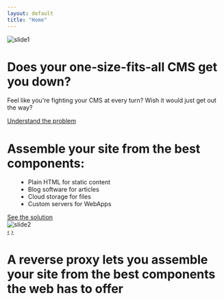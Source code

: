 ```yaml
---
layout: default
title: "Home"
---
```


<div id="hero">
	<div class="container">
		<!-- starts carousel -->
		<div class="row animated fadeInDown">
			<div class="span12">
				<div id="myCarousel" class="carousel slide">
					<!-- carousel items -->
					<div class="carousel-inner">
						<!-- slide -->
						<div class="active item slide1">
							<div class="row">
								<div class="span6">
									<img src="http://www.doctorramey.com/wp-content/uploads/2011/04/frustration.cartoon.jpg" alt="slide1" />
								</div>
								<div class="span4">
									<h1>
										Does your one-size-fits-all CMS get you down?
									</h1>
									<p>Feel like you're fighting your CMS at every turn?  
										Wish it would just get out the way?</p>
									<a href="problem.html" class="btn btn-success btn-large">
										Understand the problem
									</a>
								</div>
							</div>
						</div>
						<!-- slide -->
						<div class="item slide2">
							<div class="row">
								<div class="span4 animated fadeInUpBig">
									<h1>Assemble your site from the best components:</h1>
									<p>
										<ul style="margin-left:25px">
											<li>Plain HTML for static content</li>
											<li>Blog software for articles</li>
											<li>Cloud storage for files</li>
											<li>Custom servers for WebApps</li>
										</ul>
									</p>
									<a href="solution.html" class="btn btn-success btn-large">
										See the solution
									</a>
								</div>
								<div class="span6 animated fadeInDownBig">
									<img src="https://docs.google.com/drawings/d/1lY06fh_z7ZeN04-RcSdxIgp_wQBSRZjxvV-xHk53P58/pub?w=480&amp;h=280" alt="slide2" />
								</div>
							</div>
						</div>
					</div>
					<!-- Carousel nav -->
					<a class="carousel-control left" href="#myCarousel" data-slide="prev">&lsaquo;</a>
					<a class="carousel-control right" href="#myCarousel" data-slide="next">&rsaquo;</a>
				</div>
			</div>
		</div>
	</div>
</div>

<div id="intro">
	<div class="container">
		<h1>A reverse proxy lets you assemble your site from the best components the web has to offer</h1>
	</div>
</div>
